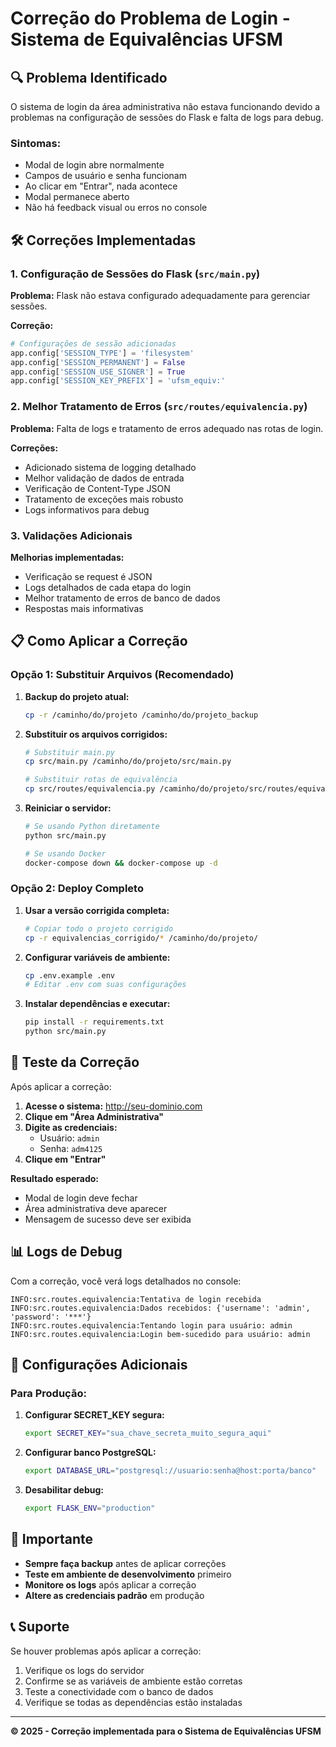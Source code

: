 # Correção do Problema de Login - Sistema de Equivalências UFSM

## 🔍 Problema Identificado

O sistema de login da área administrativa não estava funcionando devido a problemas na configuração de sessões do Flask e falta de logs para debug.

### Sintomas:
- Modal de login abre normalmente
- Campos de usuário e senha funcionam
- Ao clicar em "Entrar", nada acontece
- Modal permanece aberto
- Não há feedback visual ou erros no console

## 🛠️ Correções Implementadas

### 1. Configuração de Sessões do Flask (`src/main.py`)

**Problema:** Flask não estava configurado adequadamente para gerenciar sessões.

**Correção:**
```python
# Configurações de sessão adicionadas
app.config['SESSION_TYPE'] = 'filesystem'
app.config['SESSION_PERMANENT'] = False
app.config['SESSION_USE_SIGNER'] = True
app.config['SESSION_KEY_PREFIX'] = 'ufsm_equiv:'
```

### 2. Melhor Tratamento de Erros (`src/routes/equivalencia.py`)

**Problema:** Falta de logs e tratamento de erros adequado nas rotas de login.

**Correções:**
- Adicionado sistema de logging detalhado
- Melhor validação de dados de entrada
- Verificação de Content-Type JSON
- Tratamento de exceções mais robusto
- Logs informativos para debug

### 3. Validações Adicionais

**Melhorias implementadas:**
- Verificação se request é JSON
- Logs detalhados de cada etapa do login
- Melhor tratamento de erros de banco de dados
- Respostas mais informativas

## 📋 Como Aplicar a Correção

### Opção 1: Substituir Arquivos (Recomendado)

1. **Backup do projeto atual:**
   ```bash
   cp -r /caminho/do/projeto /caminho/do/projeto_backup
   ```

2. **Substituir os arquivos corrigidos:**
   ```bash
   # Substituir main.py
   cp src/main.py /caminho/do/projeto/src/main.py
   
   # Substituir rotas de equivalência
   cp src/routes/equivalencia.py /caminho/do/projeto/src/routes/equivalencia.py
   ```

3. **Reiniciar o servidor:**
   ```bash
   # Se usando Python diretamente
   python src/main.py
   
   # Se usando Docker
   docker-compose down && docker-compose up -d
   ```

### Opção 2: Deploy Completo

1. **Usar a versão corrigida completa:**
   ```bash
   # Copiar todo o projeto corrigido
   cp -r equivalencias_corrigido/* /caminho/do/projeto/
   ```

2. **Configurar variáveis de ambiente:**
   ```bash
   cp .env.example .env
   # Editar .env com suas configurações
   ```

3. **Instalar dependências e executar:**
   ```bash
   pip install -r requirements.txt
   python src/main.py
   ```

## 🧪 Teste da Correção

Após aplicar a correção:

1. **Acesse o sistema:** http://seu-dominio.com
2. **Clique em "Área Administrativa"**
3. **Digite as credenciais:**
   - Usuário: `admin`
   - Senha: `adm4125`
4. **Clique em "Entrar"**

**Resultado esperado:**
- Modal de login deve fechar
- Área administrativa deve aparecer
- Mensagem de sucesso deve ser exibida

## 📊 Logs de Debug

Com a correção, você verá logs detalhados no console:

```
INFO:src.routes.equivalencia:Tentativa de login recebida
INFO:src.routes.equivalencia:Dados recebidos: {'username': 'admin', 'password': '***'}
INFO:src.routes.equivalencia:Tentando login para usuário: admin
INFO:src.routes.equivalencia:Login bem-sucedido para usuário: admin
```

## 🔧 Configurações Adicionais

### Para Produção:

1. **Configurar SECRET_KEY segura:**
   ```bash
   export SECRET_KEY="sua_chave_secreta_muito_segura_aqui"
   ```

2. **Configurar banco PostgreSQL:**
   ```bash
   export DATABASE_URL="postgresql://usuario:senha@host:porta/banco"
   ```

3. **Desabilitar debug:**
   ```bash
   export FLASK_ENV="production"
   ```

## 🚨 Importante

- **Sempre faça backup** antes de aplicar correções
- **Teste em ambiente de desenvolvimento** primeiro
- **Monitore os logs** após aplicar a correção
- **Altere as credenciais padrão** em produção

## 📞 Suporte

Se houver problemas após aplicar a correção:

1. Verifique os logs do servidor
2. Confirme se as variáveis de ambiente estão corretas
3. Teste a conectividade com o banco de dados
4. Verifique se todas as dependências estão instaladas

---

**© 2025 - Correção implementada para o Sistema de Equivalências UFSM**

